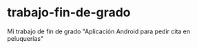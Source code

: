 # trabajo-fin-de-grado
Mi trabajo de fin de grado "Aplicación Android para pedir cita en peluquerías"
